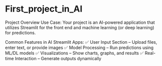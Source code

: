 # First_project_in_AI
Project Overview
Use Case:
Your project is an AI-powered application that utilizes Streamlit for the front end and machine learning (or deep learning) for predictions.

Common Features in AI Streamlit Apps:
✅ User Input Section – Upload files, enter text, or provide images
✅ Model Processing – Run predictions using ML/DL models
✅ Visualizations – Show charts, graphs, and results
✅ Real-time Interaction – Generate outputs dynamically


